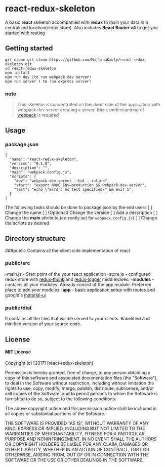 # react-redux-skeleton
A basic **react** skeleton accompanied with **redux** to main your data in a centralized location(redux store). Also includes **React Router v4** to get you started with routing

## Getting started

```
git clone git clone https://github.com/MujtabaKably/react-redux-skeleton.git
cd react-redux-skeleton
npm install
npm run dev (to run webpack dev server)
npm run server ( to run express server)
```

### note
> This skeleton is concentrated on the client side of the application with webpack dev server creating a server.
> Basic understanding of [webpack](https://webpack.js.org/) is required


## Usage

### package.json
```
{
  "name": "react-redux-skeleton",
  "version": "0.1.0",
  "description": "",
  "main": "webpack.config.js",
  "scripts": {
    "dev": "webpack-dev-server --hot --inline",
    "start": "export NODE_ENV=production && webpack-dev-server",
    "test": "echo \"Error: no test specified\" && exit 1",
  }
}
```
The following tasks should be done to package.json by the end users
[ ] Change the name
[ ] \(Optional) Change the version
[ ] Add a description
[ ] Change the **main** attribute (currently set for `webpack.config.js`)
[ ] Change the scripts as desired

## Directory structure
###public
Contains all the client side implementation of react

### public/src 
-main.js - Start point of the your react application
-store.js - configured redux store with [redux-thunk](https://www.npmjs.com/package/redux-thunk) and [redux-logger](https://www.npmjs.com/package/redux-logger) middlewares.
-**modules** - contains all your modules. Already consist of the app module. Preferred place to add your modules
-**app** - basic application setup with routes and google's [material-ui](http://www.material-ui.com/#/) 

### public/dist
It contains all the files that will be served to your clients. Babelified and minified version of your source code.

## License
#### MIT License

Copyright (c) [2017] [react-redux-skeleton]

Permission is hereby granted, free of charge, to any person obtaining a copy
of this software and associated documentation files (the "Software"), to deal
in the Software without restriction, including without limitation the rights
to use, copy, modify, merge, publish, distribute, sublicense, and/or sell
copies of the Software, and to permit persons to whom the Software is
furnished to do so, subject to the following conditions:

The above copyright notice and this permission notice shall be included in all
copies or substantial portions of the Software.

THE SOFTWARE IS PROVIDED "AS IS", WITHOUT WARRANTY OF ANY KIND, EXPRESS OR
IMPLIED, INCLUDING BUT NOT LIMITED TO THE WARRANTIES OF MERCHANTABILITY,
FITNESS FOR A PARTICULAR PURPOSE AND NONINFRINGEMENT. IN NO EVENT SHALL THE
AUTHORS OR COPYRIGHT HOLDERS BE LIABLE FOR ANY CLAIM, DAMAGES OR OTHER
LIABILITY, WHETHER IN AN ACTION OF CONTRACT, TORT OR OTHERWISE, ARISING FROM,
OUT OF OR IN CONNECTION WITH THE SOFTWARE OR THE USE OR OTHER DEALINGS IN THE
SOFTWARE.
